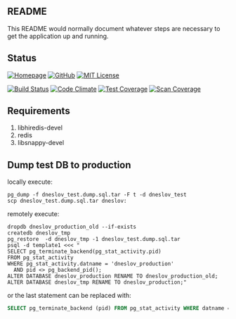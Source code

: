 ## README

This README would normally document whatever steps are necessary to get the
application up and running.

## Status











[![Homepage](http://img.shields.io/badge/home-dneslov.org-blue.svg)](http://dneslov.org)
[![GitHub](http://img.shields.io/badge/github-znamenica/dneslov-blue.svg)](http://github.com/znamenica/dneslov)
[![MIT License](http://b.repl.ca/v1/License-MIT-blue.png)](LICENSE)

[![Build Status](https://api.travis-ci.org/znamenica/dneslov.png?branch=master)](https://travis-ci.org/znamenica/dneslov.png)
[![Code Climate](https://codeclimate.com/github/znamenica/dneslov/badges/gpa.svg)](https://codeclimate.com/github/znamenica/dneslov)
[![Test Coverage](https://codeclimate.com/github/znamenica/dneslov/badges/coverage.svg)](https://codeclimate.com/github/znamenica/dneslov)
[![Scan Coverage](https://scan.coverity.com/projects/17554/badge.svg?flat=1)](https://scan.coverity.com/projects/znamenica-dneslov)

## Requirements

1. libhiredis-devel
2. redis
3. libsnappy-devel

## Dump test DB to production

locally execute:

```
pg_dump -f dneslov_test.dump.sql.tar -F t -d dneslov_test
scp dneslov_test.dump.sql.tar dneslov:
```

remotely execute:

```
dropdb dneslov_production_old --if-exists
createdb dneslov_tmp
pg_restore  -d dneslov_tmp -1 dneslov_test.dump.sql.tar
psql -d template1 <<< "
SELECT pg_terminate_backend(pg_stat_activity.pid)
FROM pg_stat_activity
WHERE pg_stat_activity.datname = 'dneslov_production'
  AND pid <> pg_backend_pid();
ALTER DATABASE dneslov_production RENAME TO dneslov_production_old;
ALTER DATABASE dneslov_tmp RENAME TO dneslov_production;"
```

or the last statement can be replaced with:

```sql
SELECT pg_terminate_backend (pid) FROM pg_stat_activity WHERE datname = 'db';
```
